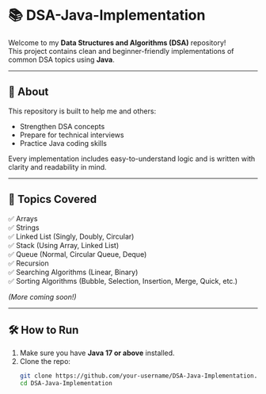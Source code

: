 # 📚 DSA-Java-Implementation

Welcome to my **Data Structures and Algorithms (DSA)** repository!  
This project contains clean and beginner-friendly implementations of common DSA topics using **Java**.

---

## 📌 About

This repository is built to help me and others:
- Strengthen DSA concepts
- Prepare for technical interviews
- Practice Java coding skills

Every implementation includes easy-to-understand logic and is written with clarity and readability in mind.

---

## 🚀 Topics Covered

✅ Arrays  
✅ Strings  
✅ Linked List (Singly, Doubly, Circular)  
✅ Stack (Using Array, Linked List)  
✅ Queue (Normal, Circular Queue, Deque)  
✅ Recursion  
✅ Searching Algorithms (Linear, Binary)  
✅ Sorting Algorithms (Bubble, Selection, Insertion, Merge, Quick, etc.)  


_(More coming soon!)_

---

## 🛠️ How to Run

1. Make sure you have **Java 17 or above** installed.
2. Clone the repo:
   ```bash
   git clone https://github.com/your-username/DSA-Java-Implementation.git
   cd DSA-Java-Implementation
